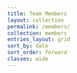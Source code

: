 ```yaml
---
title: Team Members
layout: collection
permalink: /members/
collection: members
entries_layout: grid
sort_by: date
sort_order: forward
classes: wide
---
```

